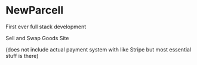 # NewParcell

First ever full stack development

Sell and Swap Goods Site

(does not include actual payment system with like Stripe but most essential stuff is there)
